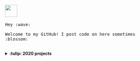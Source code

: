 <p>
  <img src="https://github.com/thomaswang/thomaswang/raw/master/octorobot.gif" width="40px">
  <br><br>
  <samp>
    Hey :wave:
    <br><br>
    Welcome to my GitHub! I post code on here sometimes :blossom:
  </samp>
</p>

<br>

<details>
  <summary><b>:tulip: 2020 projects</b></summary>
  <br>
  <ul>
    <li><a href="https://vaxnow.org">VaxNow</a>: an immunization app with my co-founder <a href="https://twitter.com/kat_sistrunk">Katherine Sistrunk</a></li>
    <li><a href="https://dormdev.com">DormDev</a>: a student developer platform and planned release of a student verification API service</li>
  </ul>
</details>
